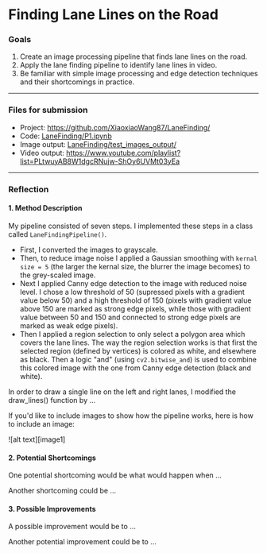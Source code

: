 # Finding Lane Lines on the Road 

### Goals

1. Create an image processing pipeline that finds lane lines on the road. 
2. Apply the lane finding pipeline to identify lane lines in video. 
3. Be familiar with simple image processing and edge detection techniques and their shortcomings in practice. 


---

### Files for submission

- Project: https://github.com/XiaoxiaoWang87/LaneFinding/
- Code: [LaneFinding/P1.ipynb](https://github.com/XiaoxiaoWang87/LaneFinding/blob/master/P1.ipynb)
- Image output: [LaneFinding/test_images_output/](https://github.com/XiaoxiaoWang87/LaneFinding/tree/master/test_images_output)
- Video output: https://www.youtube.com/playlist?list=PLtwuyAB8W1dgcRNujw-ShOy6UVMt03yEa

---

### Reflection

#### 1. Method Description

My pipeline consisted of seven steps. I implemented these steps in a class called `LaneFindingPipeline()`. 

- First, I converted the images to grayscale.
- Then, to reduce image noise I applied a Gaussian smoothing with `kernal size = 5` (the larger the kernal size, the blurrer the image becomes) to the grey-scaled image. 
- Next I applied Canny edge detection to the image with reduced noise level. I chose a low threshold of 50 (supressed pixels with a gradient value below 50) and a high threshold of 150 (pixels with gradient value above 150 are marked as strong edge pixels, while those with gradient value between 50 and 150 and connected to strong edge pixels are marked as weak edge pixels). 
- Then I applied a region selection to only select a polygon area which covers the lane lines. The way the region selection works is that first the selected region (defined by vertices) is colored as white, and elsewhere as black. Then a logic "and"  (using `cv2.bitwise_and`) is used to combine this colored image with the one from Canny edge detection (black and white). 

In order to draw a single line on the left and right lanes, I modified the draw_lines() function by ...

If you'd like to include images to show how the pipeline works, here is how to include an image: 

![alt text][image1]


#### 2. Potential Shortcomings


One potential shortcoming would be what would happen when ... 

Another shortcoming could be ...


#### 3. Possible Improvements

A possible improvement would be to ...

Another potential improvement could be to ...
